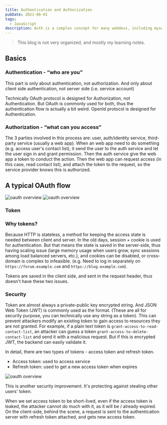 ```yaml
---
title: Authentication and Authorization
pubDate: 2021-06-01
tags:
  - JavaScript
description: Auth is a complex concept for many webdevs, including myself. Here's some of my learning notes.
---
```


> This blog is not very organized, and mostly my learning notes.

## Basics

### Authentication - “who are you”

This part is only about authentication, not authorization. And only about client
side authentication, not server side (i.e. service account)

Technically OAuth protocol is designed for Authorization, not Authentication.
But OAuth is commonly used for both, thus the authentication flow is actually a
bit weird. OpenId protocol is designed for Authentication.

### Authorization - “what can you access”

The 3 parties involved in this process are: user, auth/identity service,
third-party service (usually a web app). When an web app need to do something
(e.g. access user's contact list), it send the user to the auth service and let
the user sign in and grant permission. Then the auth service give the web app a
token to conduct the action. Then the web app can request access (in this case,
read contact list), and attach the token to the request, so the service provider
knows this is authorized.

## A typical OAuth flow

![oauth overview](../_assets/auth/overview1.png)
![oauth overview](../_assets/auth/overview2.png)

### Token

### Why tokens?

Because HTTP is stateless, a method for keeping the access state is needed
between client and server. In the old days, session + cookie is used for
authentication. But that means the state is saved in the server-side, thus
having scaling issue (large memory usage when users grow, sync sessions among
load balanced servers, etc.), and cookies can be disabled, or cross-domain is
complex to infeasible. (e.g. Need to log in separately on
`https://forum.example.com` and `https://blog.example.com`).

Tokens are saved in the client side, and sent in the request header, thus
doesn't have these two issues.

### Security

Token are almost always a private-public key encrypted string. And JSON Web
Token (JWT) is commonly used as the format. (These are all for security purpose,
you can technically use any string as a token). This can prevent attackers
modify an existing token to gain access to resources they are not granted. For
example, if a plain text token is `grant-access-to-read-contact-list`, an
attacker can guess a token `grant-access-to-delete-contact-list` and send it
with a malicious request. But if this is encrypted JWT, the backend can easily
validate it.

In detail, there are two types of tokens - access token and refresh token.

- Access token: used to access service
- Refresh token: used to get a new access token when expires

![oauth overview](../_assets/auth/token.png)

This is another security improvement. It's protecting against stealing other
users' token.

When we set access token to be short-lived, even if the access token is leaked,
the attacker cannot do much with it, as it will be / already expired. On the
client-side, behind the scene, a request is sent to the authentication server
with refresh token attached, and gets new access token.
